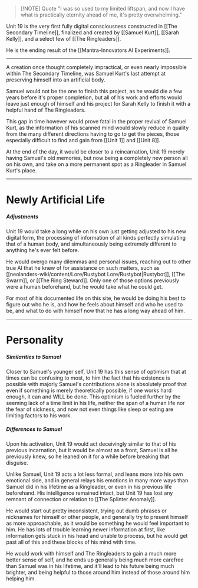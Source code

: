 > [!NOTE] Quote
> "I was so used to my limited liftspan, and now I have what is practically eternity ahead of me, it's pretty overwhelming."

Unit 19 is the very first fully digital consciousness constructed in [[The Secondary Timeline]], finalized and created by [[Samuel Kurt]], [[Sarah Kelly]], and a select few of [[The Ringleaders]].

He is the ending result of the [[Mantra-Innovators AI Experiments]].

---
A creation once thought completely impractical, or even nearly impossible within The Secondary Timeline, was Samuel Kurt's last attempt at preserving himself into an artificial body.

Samuel would not be the one to finish this project, as he would die a few years before it's proper completion, but all of his work and efforts would leave just enough of himself and his project for Sarah Kelly to finish it with a helpful hand of The Ringleaders.

This gap in time however would prove fatal in the proper revival of Samuel Kurt, as the information of his scanned mind would slowly reduce in quality from the many different directions having to go to get the pieces, those especially difficult to find and gain from [[Unit 1]] and [[Unit 8]].

At the end of the day, it would be closer to a reincarnation, Unit 19 merely having Samuel's old memories, but now being a completely new person all on his own, and take on a more permanent spot as a Ringleader in Samuel Kurt's place.

---

# Newly Artificial Life

##### Adjustments
Unit 19 would take a long while on his own just getting adjusted to his new digital form, the processing of information of all kinds perfectly simulating that of a human body, and simultaneously being extremely different to anything he's ever felt before.

He would overgo many dilemmas and personal issues, reaching out to other true AI that he knew of for assistance on such matters, such as [[neolanders-wiki/content/Lore/Rustybot Lore/Rustybot|Rustybot]], [[The Swarm]], or [[The Ring Steward]]. Only one of those options previously were a human beforehand, but he would take what he could get.

For most of his documented life on this site, he would be doing his best to figure out who he is, and how he feels about himself and who he used to be, and what to do with himself now that he has a long way ahead of him.

---

# Personality

##### Similarities to Samuel
Closer to Samuel's younger self, Unit 19 has this sense of optimism that at times can be confusing to most, to him the fact that his existence is possible with majorly Samuel's contributions alone is absolutely proof that even if something is merely theoretically possible, if one works hard enough, it can and WILL be done. This optimism is fueled further by the seeming lack of a time limit in his life, neither the span of a human life nor the fear of sickness, and now not even things like sleep or eating are limiting factors to his work.

##### Differences to Samuel
Upon his activation, Unit 19 would act deceivingly similar to that of his previous incarnation, but it would be almost as a front, Samuel is all he previously knew, so he leaned on it for a while before breaking that disguise.

Unlike Samuel, Unit 19 acts a lot less formal, and leans more into his own emotional side, and in general relays his emotions in many more ways than Samuel did in his lifetime as a Ringleader, or even in his previous life beforehand. His intelligence remained intact, but Unit 19 has lost any remnant of connection or relation to [[The Splinter Anomaly]].

He would start out pretty inconsistent, trying out dumb phrases or nicknames for himself or other people, and generally try to present himself as more approachable, as it would be something he would feel important to him. He has lots of trouble learning newer information at first, like information gets stuck in his head and unable to process, but he would get past all of this and these blocks of his mind with time.

He would work with himself and The Ringleaders to gain a much more better sense of self, and he ends up generally being much more carefree than Samuel was in his lifetime, and it'll lead to his future being much brighter, and being helpful to those around him instead of those around him helping him.